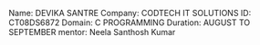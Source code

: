 Name: DEVIKA SANTRE 
Company: CODTECH IT SOLUTIONS 
ID: CT08DS6872
Domain: C PROGRAMMING 
Duration: AUGUST TO SEPTEMBER 
mentor: Neela Santhosh Kumar
